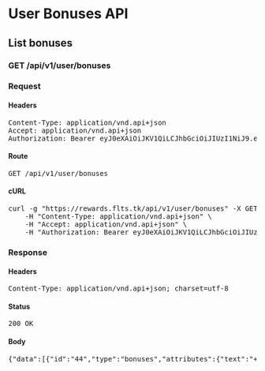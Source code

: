 # User Bonuses API

## List bonuses

### GET /api/v1/user/bonuses
### Request

#### Headers

<pre>Content-Type: application/vnd.api+json
Accept: application/vnd.api+json
Authorization: Bearer eyJ0eXAiOiJKV1QiLCJhbGciOiJIUzI1NiJ9.eyJleHAiOjE1MTA5MjE4NzMsInN1YiI6Mjc0fQ.E9QHRo7JSOSJxohX01VtQr7g7YYrP4pTa3GcDPPG2x8</pre>

#### Route

<pre>GET /api/v1/user/bonuses</pre>

#### cURL

<pre class="request">curl -g &quot;https://rewards.flts.tk/api/v1/user/bonuses&quot; -X GET \
	-H &quot;Content-Type: application/vnd.api+json&quot; \
	-H &quot;Accept: application/vnd.api+json&quot; \
	-H &quot;Authorization: Bearer eyJ0eXAiOiJKV1QiLCJhbGciOiJIUzI1NiJ9.eyJleHAiOjE1MTA5MjE4NzMsInN1YiI6Mjc0fQ.E9QHRo7JSOSJxohX01VtQr7g7YYrP4pTa3GcDPPG2x8&quot;</pre>

### Response

#### Headers

<pre>Content-Type: application/vnd.api+json; charset=utf-8</pre>

#### Status

<pre>200 OK</pre>

#### Body

<pre>{"data":[{"id":"44","type":"bonuses","attributes":{"text":"+31 to @phd.dortha.bruen #facere-alias-qui Thank you!","points":31,"total-points":43,"created-at":"2017-11-16T12:31:13.459Z"},"relationships":{"sender":{"data":{"id":"272","type":"users"}},"comments":{"data":[]}}},{"id":"43","type":"bonuses","attributes":{"text":"+16 to @homenick.mr.terrell #dolores-ipsa-aperiam Thank you!","points":16,"total-points":85,"created-at":"2017-11-16T12:31:13.408Z"},"relationships":{"sender":{"data":{"id":"270","type":"users"}},"comments":{"data":[]}}}],"included":[{"id":"272","type":"users","attributes":{"full-name":"Constantin Pacocha"}},{"id":"270","type":"users","attributes":{"full-name":"Malcolm Ankunding III"}}],"links":{"self":"http://example.org/api/v1/user/bonuses?page%5Bnumber%5D=1\u0026page%5Bsize%5D=10","first":"http://example.org/api/v1/user/bonuses?page%5Bnumber%5D=1\u0026page%5Bsize%5D=10","prev":null,"next":null,"last":"http://example.org/api/v1/user/bonuses?page%5Bnumber%5D=1\u0026page%5Bsize%5D=10"}}</pre>

